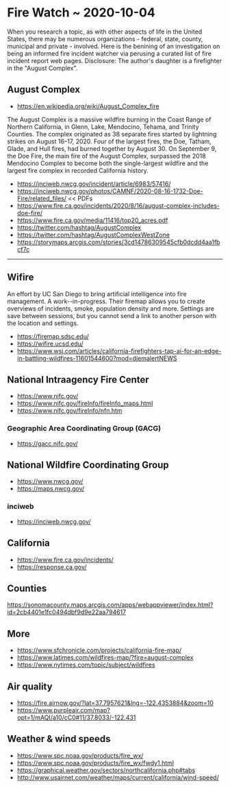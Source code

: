 # Fire Watch ~ 2020-10-04

When you research a topic, as with other aspects of life in the United States, there may be numerous organizations - federal, state, county, municipal and private - involved. Here is the benining of an investigation on being an informed fire incident watcher via perusing a curated list of fire incident report web pages. Disclosure: The author's daughter is a firefighter in the "August Complex".


## August Complex

* https://en.wikipedia.org/wiki/August_Complex_fire

The August Complex is a massive wildfire burning in the Coast Range of Northern California, in Glenn, Lake, Mendocino, Tehama, and Trinity Counties. The complex originated as 38 separate fires started by lightning strikes on August 16–17, 2020. Four of the largest fires, the Doe, Tatham, Glade, and Hull fires, had burned together by August 30. On September 9, the Doe Fire, the main fire of the August Complex, surpassed the 2018 Mendocino Complex to become both the single-largest wildfire and the largest fire complex in recorded California history.

* https://inciweb.nwcg.gov/incident/article/6983/57416/
* https://inciweb.nwcg.gov/photos/CAMNF/2020-08-16-1732-Doe-Fire/related_files/ << PDFs
* https://www.fire.ca.gov/incidents/2020/8/16/august-complex-includes-doe-fire/
* https://www.fire.ca.gov/media/11416/top20_acres.pdf
* https://twitter.com/hashtag/AugustComplex
* https://twitter.com/hashtag/AugustComplexWestZone
* https://storymaps.arcgis.com/stories/3cd14786309545cfb0dcdd4aa1fbcf7c

***

## Wifire

An effort by UC San Diego to bring artificial intelligence into fire management. A work--in-progress. Their firemap allows you to create overviews of incidents, smoke, population density and more. Settings are save between sessions, but you cannot send a link to another person with the location and settings. 

* https://firemap.sdsc.edu/
* https://wifire.ucsd.edu/
* https://www.wsj.com/articles/california-firefighters-tap-ai-for-an-edge-in-battling-wildfires-11601544600?mod=djemalertNEWS



## National Intraagency Fire Center

* https://www.nifc.gov/
* https://www.nifc.gov/fireInfo/fireInfo_maps.html
* https://www.nifc.gov/fireInfo/nfn.htm

### Geographic Area Coordinating Group (GACG)

* https://gacc.nifc.gov/

## National Wildfire Coordinating Group

* https://www.nwcg.gov/
* https://maps.nwcg.gov/

### inciweb

* https://inciweb.nwcg.gov/

## California

* https://www.fire.ca.gov/incidents/
* https://response.ca.gov/

## Counties

https://sonomacounty.maps.arcgis.com/apps/webappviewer/index.html?id=2cb4401e1fc0494dbf9d9e22aa794617

## More

* https://www.sfchronicle.com/projects/california-fire-map/
* https://www.latimes.com/wildfires-map/?fire=august-complex
* https://www.nytimes.com/topic/subject/wildfires


## Air quality

* https://fire.airnow.gov/?lat=37.7957621&lng=-122.4353884&zoom=10
* https://www.purpleair.com/map?opt=1/mAQI/a10/cC0#11/37.8033/-122.431



## Weather & wind speeds

* https://www.spc.noaa.gov/products/fire_wx/
* https://www.spc.noaa.gov/products/fire_wx/fwdy1.html
* https://graphical.weather.gov/sectors/northcalifornia.php#tabs
* http://www.usairnet.com/weather/maps/current/california/wind-speed/
